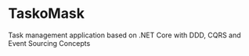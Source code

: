# TaskoMask
Task management application based on .NET Core  with DDD, CQRS and Event Sourcing Concepts
